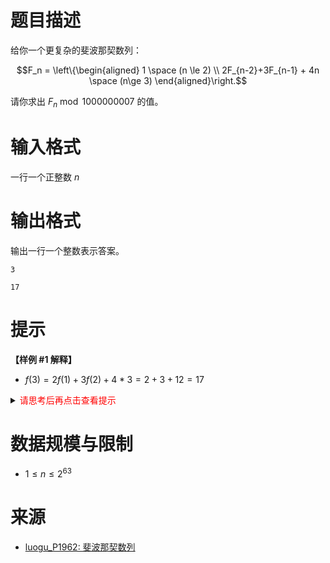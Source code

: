 # 题目描述

给你一个更复杂的斐波那契数列：

$$F_n = \left\{\begin{aligned} 1 \space (n \le 2) \\ 2F_{n-2}+3F_{n-1} + 4n \space (n\ge 3) \end{aligned}\right.$$


请你求出 $F_n \bmod 1000000007$ 的值。

# 输入格式

一行一个正整数 $n$

# 输出格式

输出一行一个整数表示答案。

```input1
3
```

```output1
17
```


# 提示
**【样例 #1 解释】**
* $f(3) = 2f(1) + 3f(2) + 4 * 3 = 2 + 3 + 12 = 17$

<details>
<summary><font color="#FF0000">请思考后再点击查看提示</font></summary>

</details>

# 数据规模与限制
* $1\le n \le 2^{63}$

# 来源
* [luogu_P1962: 斐波那契数列](https://www.luogu.com.cn/problem/P1962)